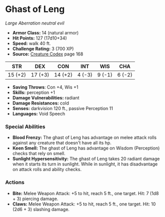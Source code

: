 # Ghast of Leng

*Large* *Aberration* *neutral evil*

- **Armor Class:** 14 (natural armor)
- **Hit Points:** 127 (17d10+34)
- **Speed:** walk 40 ft.
- **Challenge Rating:** 3 (700 XP)
- **Source:** [Creature Codex](https://koboldpress.com/kpstore/product/creature-codex-for-5th-edition-dnd) page 168

| STR | DEX | CON | INT | WIS | CHA |
| --- | --- | --- | --- | --- | --- |
| 15 (+2) | 17 (+3) | 14 (+2) | 4 (-3) | 9 (-1) | 6 (-2) |

- **Saving Throws**: Con +4, Wis +1
- **Skills:** perception +1
- **Damage Vulnerabilities:** radiant
- **Damage Resistances:** cold
- **Senses:** darkvision 120 ft., passive Perception 11
- **Languages:** Void Speech
### Special Abilities
- **Blood Frenzy:** The ghast of Leng has advantage on melee attack rolls against any creature that doesn't have all its hp.
- **Keen Smell:** The ghast of Leng has advantage on Wisdom (Perception) checks that rely on smell.
- **Sunlight Hypersensitivity:** The ghast of Leng takes 20 radiant damage when it starts its turn in sunlight. While in sunlight, it has disadvantage on attack rolls and ability checks.
### Actions
- **Bite:** Melee Weapon Attack: +5 to hit, reach 5 ft., one target. Hit: 7 (1d8 + 3) piercing damage.
- **Claws:** Melee Weapon Attack: +5 to hit, reach 5 ft., one target. Hit: 10 (2d6 + 3) slashing damage.


